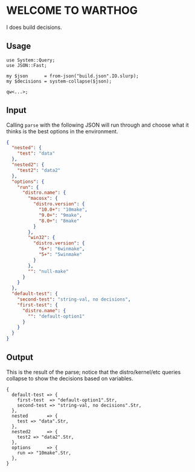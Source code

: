 # WELCOME TO WARTHOG

I does build decisions.

## Usage

```perl6
use System::Query;
use JSON::Fast;

my $json      = from-json("build.json".IO.slurp);
my $decisions = system-collapse($json);

qw<...>;
```

## Input

Calling `parse` with the following JSON will run through and choose what it thinks is the best options in the environment.

```json
{
  "nested": {
    "test": "data"
  },
  "nested2": {
    "test2": "data2"
  },
  "options": {
    "run": {
      "distro.name": {
        "macosx": {
          "distro.version": {
            "10.0+": "10make",
            "9.0+": "9make",
            "8.0+": "8make"
          }
        },
        "win32": {
          "distro.version": {
            "6+": "6winmake",
            "5+": "5winmake" 
          }
        },
        "": "null-make"
      }
    }
  },
  "default-test": {
    "second-test": "string-val, no decisions",
    "first-test": {
      "distro.name": {
        "": "default-option1"
      }
    }
  }
}
```

## Output

This is the result of the parse; notice that the distro/kernel/etc queries collapse to show the decisions based on variables.

```perl6
{
  default-test => {
    first-test  => "default-option1".Str,
    second-test => "string-val, no decisions".Str,
  },
  nested       => {
    test => "data".Str,
  },
  nested2      => {
    test2 => "data2".Str,
  },
  options      => {
    run => "10make".Str,
  },
}
```

